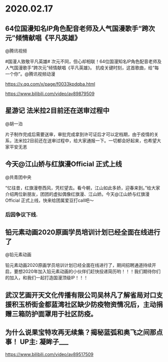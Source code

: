 # 2020.02.17
## 64位国漫知名IP角色配音老师及人气国漫歌手“跨次元”倾情献唱《平凡英雄》

@腾讯视频                            

#国漫人致敬平凡英雄# 次元不同，但心却相联！64位国漫知名IP角色配音老师及人气国漫歌手“跨次元”倾情献唱《平凡英雄》。
抗疫关键时刻，这首歌曲，给“每一个你”。@腾讯视频动漫

https://v.qq.com/x/page/f0033kpdqba.html

https://www.bilibili.com/video/av89879509  
## 星游记 法米拉2目前还在送审过程中

@胡一泊

片子制作完成后需要送审，审批完成拿到许可证后才可以定档期，由于疫情的关系，法米拉2目前还在送审过程中，给大家通报一下。一切都会好起来，也希望大家平安无恙
## 今天@江山娇与红旗漫Official 正式上线

@共青团中央

“忆往昔，红旗漫卷西风，凭栏望去。看今朝，江山如此多娇，迎春来到。”给大家介绍两位新朋友，团团的虚拟偶像红旗漫、江山娇。今天@江山娇与红旗漫Official 正式上线，快来给团属爱豆打call吧～


### 后因争议下线.


## 铅元素动画2020原画学员培训计划已经全面在线进行了

@铅元素动画  

铅元素动画2020原画学员培训计划已经全面在线进行了，期间招聘通道持续开启，要想2020年加入铅元素动画的小伙伴们赶快投递简历哟！！！我们期待你们的加入，和我们一起打造国漫顶级IP！！！


## 武汉艺画开天文化传播有限公司吴林凡了解省局对口支援积玉桥街金都蓝湾社区缺少防疫物资情况后，主动捐赠三箱防护面罩用于社区防疫。

## 为什么说果宝特攻再无续集？揭秘蓝弧和奥飞之间那点事！ UP主: 凝眸子___

https://www.bilibili.com/video/av89517509